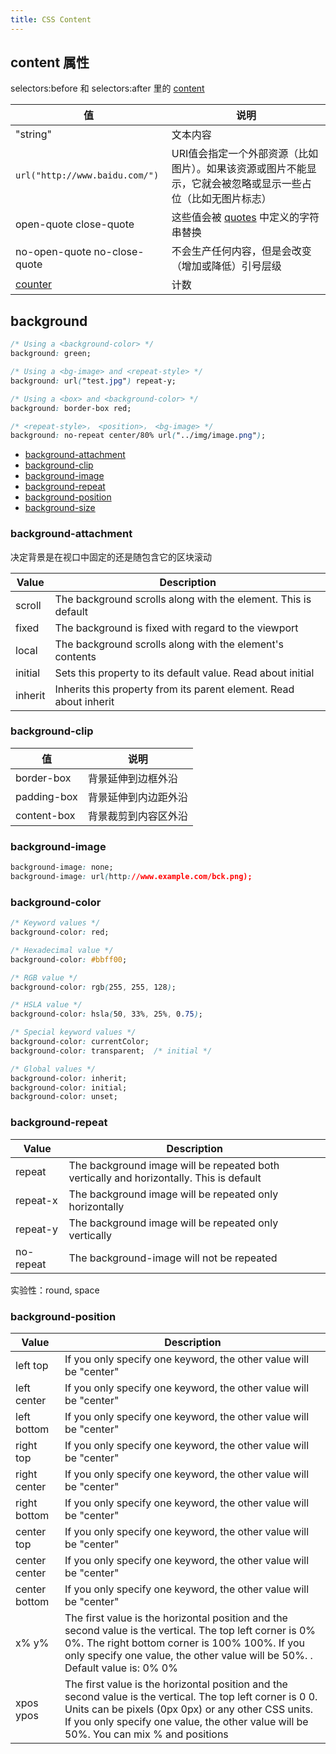 ```yaml
---
title: CSS Content
---
```


## content 属性

selectors:before 和 selectors:after 里的 [content](https://developer.mozilla.org/zh-CN/docs/Web/CSS/content)

|值|说明|
|--|----|
|"string"|文本内容|
|`url("http://www.baidu.com/")`|URI值会指定一个外部资源（比如图片）。如果该资源或图片不能显示，它就会被忽略或显示一些占位（比如无图片标志）|
|open-quote close-quote|这些值会被 [quotes](https://developer.mozilla.org/zh-CN/docs/Web/CSS/quotes) 中定义的字符串替换|
|no-open-quote no-close-quote|不会生产任何内容，但是会改变（增加或降低）引号层级|
|[counter](http://www.w3schools.com/css/css_counters.asp)|计数|

## background

```css
/* Using a <background-color> */
background: green;

/* Using a <bg-image> and <repeat-style> */
background: url("test.jpg") repeat-y;

/* Using a <box> and <background-color> */
background: border-box red;

/* <repeat-style>， <position>， <bg-image> */
background: no-repeat center/80% url("../img/image.png");
```

* [background-attachment](https://developer.mozilla.org/zh-CN/docs/Web/CSS/background-attachment)
* [background-clip](https://developer.mozilla.org/zh-CN/docs/Web/CSS/background-clip)
* [background-image](https://developer.mozilla.org/zh-CN/docs/Web/CSS/background-image)
* [background-repeat](https://developer.mozilla.org/zh-CN/docs/Web/CSS/background-repeat)
* [background-position](https://developer.mozilla.org/zh-CN/docs/Web/CSS/background-position)
* [background-size](https://developer.mozilla.org/zh-CN/docs/Web/CSS/background-size)

### background-attachment

决定背景是在视口中固定的还是随包含它的区块滚动

|Value|Description|
|-----|-----------|
|scroll|The background scrolls along with the element. This is default|
|fixed|The background is fixed with regard to the viewport|
|local|The background scrolls along with the element's contents|
|initial|Sets this property to its default value. Read about initial|
|inherit|Inherits this property from its parent element. Read about inherit|

### background-clip

|值|说明|
|--|----|
|border-box|背景延伸到边框外沿|
|padding-box|背景延伸到内边距外沿|
|content-box|背景裁剪到内容区外沿|

### background-image

```css
background-image: none;
background-image: url(http://www.example.com/bck.png);
```

### background-color

```css
/* Keyword values */
background-color: red;

/* Hexadecimal value */
background-color: #bbff00;

/* RGB value */
background-color: rgb(255, 255, 128);

/* HSLA value */
background-color: hsla(50, 33%, 25%, 0.75);

/* Special keyword values */
background-color: currentColor;
background-color: transparent;  /* initial */

/* Global values */
background-color: inherit;
background-color: initial;
background-color: unset;
```

### background-repeat

| Value     | Description                                                                             |
|-----------|-----------------------------------------------------------------------------------------|
| repeat    | The background image will be repeated both vertically and horizontally. This is default |
| repeat-x  | The background image will be repeated only horizontally                                 |
| repeat-y  | The background image will be repeated only vertically                                   |
| no-repeat | The background-image will not be repeated                                               |

实验性：round, space

### background-position

|Value|Description|
|-----|-----------|
|left top|If you only specify one keyword, the other value will be "center"|
|left center|If you only specify one keyword, the other value will be "center"|
|left bottom|If you only specify one keyword, the other value will be "center"|
|right top|If you only specify one keyword, the other value will be "center"|
|right center|If you only specify one keyword, the other value will be "center"|
|right bottom|If you only specify one keyword, the other value will be "center"|
|center top|If you only specify one keyword, the other value will be "center"|
|center center|If you only specify one keyword, the other value will be "center"|
|center bottom	|If you only specify one keyword, the other value will be "center"|
|x% y%|The first value is the horizontal position and the second value is the vertical. The top left corner is 0% 0%. The right bottom corner is 100% 100%. If you only specify one value, the other value will be 50%. . Default value is: 0% 0%|
|xpos ypos|The first value is the horizontal position and the second value is the vertical. The top left corner is 0 0. Units can be pixels (0px 0px) or any other CSS units. If you only specify one value, the other value will be 50%. You can mix % and positions|
